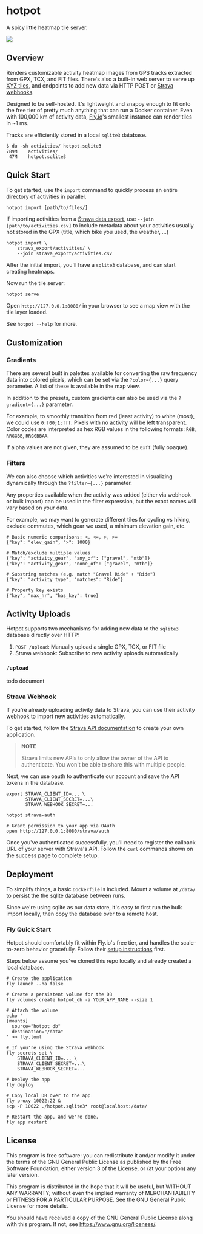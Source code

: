 # hotpot

A spicy little heatmap tile server.

![](https://user-images.githubusercontent.com/188935/273125894-7f76eabb-585b-405d-af16-a93df2d85cb4.png)

## Overview

Renders customizable activity heatmap images from GPS tracks extracted
from GPX, TCX, and FIT files. There's also a built-in web server to
serve up [XYZ tiles], and endpoints to add new data via HTTP POST or
[Strava webhooks].

Designed to be self-hosted. It's lightweight and snappy enough to fit onto the
free tier of pretty much anything that can run a Docker container. Even with
100,000 km of activity data, [Fly.io]'s smallest instance can render tiles in
~1 ms.

Tracks are efficiently stored in a local `sqlite3` database.

[XYZ tiles]: https://en.wikipedia.org/wiki/Tiled_web_map
[Strava webhooks]: https://developers.strava.com/docs/webhooks/
[Fly.io]: https://fly.io/

```console
$ du -sh activities/ hotpot.sqlite3
789M    activities/
 47M    hotpot.sqlite3
```

## Quick Start

To get started, use the `import` command to quickly process an entire
directory of activities in parallel.

```
hotpot import [path/to/files/]
```

If importing activities from a [Strava data export], use
`--join [path/to/activities.csv]` to include metadata about your
activities usually not stored in the GPX (title, which bike you used, the
weather, ...)

```
hotpot import \
    strava_export/activities/ \
    --join strava_export/activities.csv
```

[Strava data export]: https://support.strava.com/hc/en-us/articles/216918437-Exporting-your-Data-and-Bulk-Export

After the initial import, you'll have a `sqlite3` database, and can start
creating heatmaps.

Now run the tile server:

```
hotpot serve
```

Open `http://127.0.0.1:8080/` in your browser to see a map view with the tile
layer loaded.

See `hotpot --help` for more.

## Customization

### Gradients

There are several built in palettes available for converting the raw frequency
data into colored pixels, which can be set via the `?color={...}` query
parameter. A list of these is available in the map view.

In addition to the presets, custom gradients can also be used via the
`?gradient={...}` parameter.

For example, to smoothly transition from red (least activity) to white
(most), we could use `0:f00;1:fff`. Pixels with no activity will be left
transparent. Color codes are interpreted as hex RGB values in the following
formats: `RGB`, `RRGGBB`, `RRGGBBAA`.

If alpha values are not given, they are assumed to be `0xff` (fully opaque).

### Filters

We can also choose which activities we're interested in visualizing
dynamically through the `?filter={...}` parameter.

Any properties available when the activity was added (either via webhook
or bulk import) can be used in the filter expression, but the exact names
will vary based on your data.

For example, we may want to generate different tiles for cycling vs hiking,
exclude commutes, which gear we used, a minimum elevation gain, etc.

```json5
# Basic numeric comparisons: <, <=, >, >=
{"key": "elev_gain", ">": 1000}

# Match/exclude multiple values
{"key": "activity_gear", "any_of": ["gravel", "mtb"]}
{"key": "activity_gear", "none_of": ["gravel", "mtb"]}

# Substring matches (e.g. match "Gravel Ride" + "Ride")
{"key": "activity_type", "matches": "Ride"}

# Property key exists
{"key", "max_hr", "has_key": true}
```

## Activity Uploads

Hotpot supports two mechanisms for adding new data to the `sqlite3` database
directly over HTTP:

1. `POST /upload`: Manually upload a single GPX, TCX, or FIT file
2. Strava webhook: Subscribe to new activity uploads automatically

### `/upload`

todo document

### Strava Webhook

If you're already uploading activity data to Strava, you can use their activity
webhook to import new activities automatically.

To get started, follow the [Strava API
documentation](https://developers.strava.com/) to create your own application.

> **NOTE**
>
> Strava limits new APIs to only allow the owner of the API to authenticate.
> You won't be able to share this with multiple people.

Next, we can use oauth to authenticate our account and save the API tokens in
the database.

``` console
export STRAVA_CLIENT_ID=... \
       STRAVA_CLIENT_SECRET=...\
       STRAVA_WEBHOOK_SECRET=...

hotpot strava-auth

# Grant permission to your app via OAuth
open http://127.0.0.1:8080/strava/auth
```

Once you've authenticated successfully, you'll need to register the callback
URL of your server with Strava's API. Follow the `curl` commands shown on the
success page to complete setup.

## Deployment

To simplify things, a basic `Dockerfile` is included. Mount a volume at
`/data/` to persist the the sqlite database between runs.

Since we're using sqlite as our data store, it's easy to first run the bulk
import locally, then copy the database over to a remote host.

### Fly Quick Start

Hotpot should comfortably fit within Fly.io's free tier, and handles the
scale-to-zero behavior gracefully. Follow their [setup
instructions](https://fly.io/docs/hands-on/install-flyctl/) first.

Steps below assume you've cloned this repo locally and already created a local
database.

``` console
# Create the application
fly launch --ha false

# Create a persistent volume for the DB
fly volumes create hotpot_db -a YOUR_APP_NAME --size 1

# Attach the volume
echo '
[mounts]
  source="hotpot_db"
  destination="/data"
' >> fly.toml

# If you're using the Strava webhook
fly secrets set \
    STRAVA_CLIENT_ID=... \
    STRAVA_CLIENT_SECRET=...\
    STRAVA_WEBHOOK_SECRET=...

# Deploy the app
fly deploy

# Copy local DB over to the app
fly proxy 10022:22 &
scp -P 10022 ./hotpot.sqlite3* root@localhost:/data/

# Restart the app, and we're done.
fly app restart
```

## License

This program is free software: you can redistribute it and/or modify it under
the terms of the GNU General Public License as published by the Free Software
Foundation, either version 3 of the License, or (at your option) any later
version.

This program is distributed in the hope that it will be useful, but WITHOUT ANY
WARRANTY; without even the implied warranty of MERCHANTABILITY or FITNESS FOR A
PARTICULAR PURPOSE. See the GNU General Public License for more details.

You should have received a copy of the GNU General Public License along with
this program. If not, see <https://www.gnu.org/licenses/>.

